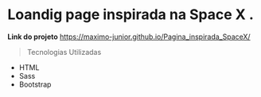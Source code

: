 # Loandig page inspirada na Space X .

**Link do projeto** https://maximo-junior.github.io/Pagina_inspirada_SpaceX/

> Tecnologias Utilizadas

- HTML
- Sass
- Bootstrap

